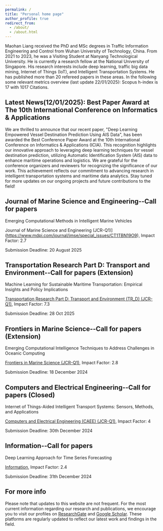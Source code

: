 ```yaml
---
permalink: /
title: "Personal home page"
author_profile: true
redirect_from: 
  - /about/
  - /about.html
---
```


Maohan Liang received the PhD and MSc degrees in Traffic Information Engineering and Control from Wuhan University of Technology, China. From 2021 to 2023, he was a Visiting Student at Nanyang Technological University. He is currently a research fellow at the National University of Singapore. His research interests include deep learning, traffic big data mining, Internet of Things (IoT), and Intelligent Transportation Systems. He has published more than 20 refereed papers in these areas. In the following some relevant metrics overview (last update 22/01/2025): Scopus h-index is 17 with 1017 Citations.

Latest News(12/01/2025): Best Paper Award at The 10th International Conference on Informatics & Applications
------
We are thrilled to announce that our recent paper, "Deep Learning Empowered Vessel Destination Prediction Using AIS Data", has been awarded the Best Conference Paper Award at the 10th International Conference on Informatics & Applications (ICIA).
This recognition highlights our innovative approach to leveraging deep learning techniques for vessel destination prediction, utilizing Automatic Identification System (AIS) data to enhance maritime operations and logistics. We are grateful for the conference organizers and reviewers for recognizing the significance of our work.
This achievement reflects our commitment to advancing research in intelligent transportation systems and maritime data analytics. Stay tuned for more updates on our ongoing projects and future contributions to the field!


Journal of Marine Science and Engineering--Call for papers
------

Emerging Computational Methods in Intelligent Marine Vehicles

 Journal of Marine Science and Engineering (JCR-Q1)](https://www.mdpi.com/journal/jmse/special_issues/CT1TBN19O9), Impact Factor: 2.7
 
Submission Deadline: 20 August 2025



Transportation Research Part D: Transport and Environment--Call for papers (Extension)
------

Machine Learning for Sustainable Maritime Transportation: Empirical Insights and Policy Implications

 [Transportation Research Part D: Transport and Environment (TR_D) (JCR-Q1)](https://www.sciencedirect.com/journal/transportation-research-part-d-transport-and-environment/about/call-for-papers#machine-learning-for-sustainable-maritime-transportation-empirical-insights-and-policy-implications), Impact Factor: 7.3
 
Submission Deadline: 28 Oct 2025


Frontiers in Marine Science--Call for papers (Extension)
------

Emerging Computational Intelligence Techniques to Address Challenges in Oceanic Computing

 [Frontiers in Marine Science (JCR-Q1)](https://www.frontiersin.org/research-topics/65506/emerging-computational-intelligence-techniques-to-address-challenges-in-oceanic-computing), Impact Factor: 2.8
 
Submission Deadline: 18 December 2024


Computers and Electrical Engineering--Call for papers (Closed)
------

Internet of Things-Aided Intelligent Transport Systems: Sensors, Methods, and Applications

 [Computers and Electrical Engineering (CAEE) (JCR-Q1)](https://www.sciencedirect.com/journal/computers-and-electrical-engineering/about/call-for-papers#internet-of-things-aided-intelligent-transport-systems-sensors-methods-and-applications), Impact Factor: 4
 
Submission Deadline: 30th December 2024


Information--Call for papers 
------
Deep Learning Approach for Time Series Forecasting 

[Information](https://www.mdpi.com/journal/information/special_issues/4T883HR79T#editors ), Impact Factor: 2.4
 
Submission Deadline: 31th December 2024

For more info
------
Please note that updates to this website are not frequent. For the most current information regarding our research and publications, we encourage you to visit our profiles on [ResearchGate](https://www.researchgate.net/profile/Maohan-Liang) and [Google Scholar](https://scholar.google.com/citations?user=qX2QLZ0AAAAJ&hl=zh-CN). These platforms are regularly updated to reflect our latest work and findings in the field.
